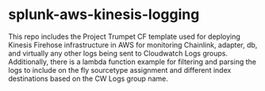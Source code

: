 # splunk-aws-kinesis-logging
This repo includes the Project Trumpet CF template used for deploying Kinesis Firehose infrastructure in AWS for monitoring Chainlink, adapter, db, and virtually any other logs being sent to Cloudwatch Logs groups.  Additionally, there is a lambda function example for filtering and parsing the logs to include on the fly sourcetype assignment and different index destinations based on the CW Logs group name.


